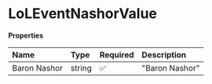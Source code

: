 # LoLEventNashorValue

**Properties**

| Name         | Type   | Required | Description    |
| :----------- | :----- | :------- | :------------- |
| Baron Nashor | string | ✅       | "Baron Nashor" |
